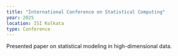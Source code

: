 ```yaml
---
title: "International Conference on Statistical Computing"
year: 2025
location: ISI Kolkata
type: Conference
---
```


Presented paper on statistical modeling in high-dimensional data.
